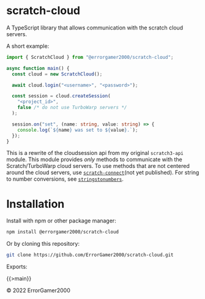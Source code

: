 # scratch-cloud

A TypeScript library that allows communication with the scratch cloud servers.

A short example:

```ts
import { ScratchCloud } from "@errorgamer2000/scratch-cloud";

async function main() {
  const cloud = new ScratchCloud();

  await cloud.login("<username>", "<password>");

  const session = cloud.createSession(
    "<project_id>",
    false /* do not use TurboWarp servers */
  );

  session.on("set", (name: string, value: string) => {
    console.log(`${name} was set to ${value}.`);
  });
}
```

This is a rewrite of the cloudsession api from my original `scratch3-api` module.
This module provides _only_ methods to communicate with the Scratch/TurboWarp
cloud servers. To use methods that are not centered around the cloud servers,
use [`scratch-connect`](https://www.npmjs.com/package/scratch-connect)(not yet published). For string to number conversions, see
[`stringstonumbers`](https://www.npmjs.com/package/stringstonumbers).

# Installation

Install with npm or other package manager:

```sh
npm install @errorgamer2000/scratch-cloud
```

Or by cloning this repository:

```sh
git clone https://github.com/ErrorGamer2000/scratch-cloud.git
```

Exports:

{{>main}}

&copy; 2022 ErrorGamer2000
